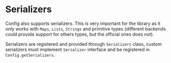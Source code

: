 # Serializers

Config also supports serializers. This is very important for the library as it only works with `Maps`, `Lists`, `Strings` and primitive types (different backends could provide support for others types, but the official ones does not).

Serializers are registered and provided through `Serializers` class, custom serializers must implement `Serializer` interface and be registered in `Config.getSerializers`.